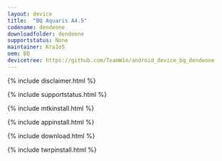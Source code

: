 ```yaml
---
layout: device
title:  "BQ Aquaris A4.5"
codename: dendeone
downloadfolder: dendeone
supportstatus: None
maintainer: Kra1o5
oem: BQ
devicetree: https://github.com/TeamWin/android_device_bq_dendeone
---
```


{% include disclaimer.html %}

{% include supportstatus.html %}

{% include mtkinstall.html %}

{% include appinstall.html %}

{% include download.html %}

{% include twrpinstall.html %}
